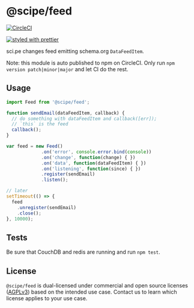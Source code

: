 # @scipe/feed

[![CircleCI](https://circleci.com/gh/science-periodicals/feed.svg?style=svg&circle-token=13d315c31cd76557522a5591084cd4f3b65d8cbc)](https://circleci.com/gh/science-periodicals/feed)

[![styled with prettier](https://img.shields.io/badge/styled_with-prettier-ff69b4.svg)](https://github.com/prettier/prettier)

sci.pe changes feed emitting schema.org `DataFeedItem`.

Note: this module is auto published to npm on CircleCI. Only run `npm version
patch|minor|major` and let CI do the rest.

## Usage

```js
import Feed from '@scipe/feed';

function sendEmail(dataFeedItem, callback) {
  // do something with dataFeedItem and callback([err]);
  // `this` is the feed
  callback();
}

var feed = new Feed()
             .on('error', console.error.bind(console))
             .on('change', function(change) { })
             .on('data', function(dataFeedItem) { })
             .on('listening', function(since) { })
             .register(sendEmail)
             .listen();

// later
setTimeout(() => {
  feed
    .unregister(sendEmail)
    .close();
}, 10000);
```

## Tests

Be sure that CouchDB and redis are running and run `npm test`.

## License

`@scipe/feed` is dual-licensed under commercial and open source licenses
([AGPLv3](https://www.gnu.org/licenses/agpl-3.0.en.html)) based on the intended
use case. Contact us to learn which license applies to your use case.
